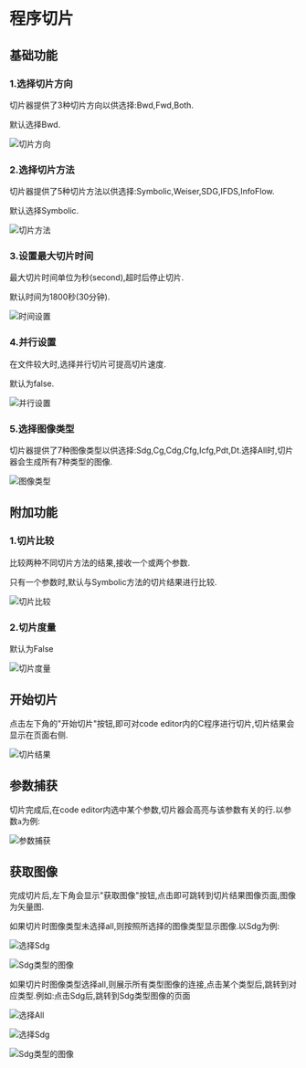 # 程序切片

## 基础功能

### 1.选择切片方向

切片器提供了3种切片方向以供选择:Bwd,Fwd,Both.

默认选择Bwd.

![切片方向](_media/1-1.png)

### 2.选择切片方法

切片器提供了5种切片方法以供选择:Symbolic,Weiser,SDG,IFDS,InfoFlow.

默认选择Symbolic.

![切片方法](_media/1-2.png)

### 3.设置最大切片时间

最大切片时间单位为秒(second),超时后停止切片.

默认时间为1800秒(30分钟).

![时间设置](_media/1-3.png)

### 4.并行设置

在文件较大时,选择并行切片可提高切片速度.

默认为false.

![并行设置](_media/1-4.png)

### 5.选择图像类型

切片器提供了7种图像类型以供选择:Sdg,Cg,Cdg,Cfg,Icfg,Pdt,Dt.选择All时,切片器会生成所有7种类型的图像.

![图像类型](_media/1-5.png)

## 附加功能

### 1.切片比较

比较两种不同切片方法的结果,接收一个或两个参数.

只有一个参数时,默认与Symbolic方法的切片结果进行比较.

![切片比较](_media/1-6.png)

### 2.切片度量

默认为False

![切片度量](_media/1-7.png)

## 开始切片

点击左下角的"开始切片"按钮,即可对code editor内的C程序进行切片,切片结果会显示在页面右侧.

![切片结果](_media/1-8.png)

## 参数捕获

切片完成后,在code editor内选中某个参数,切片器会高亮与该参数有关的行.以参数`a`为例:

![参数捕获](_media/1-12.png)

## 获取图像

完成切片后,左下角会显示"获取图像"按钮,点击即可跳转到切片结果图像页面,图像为矢量图.

如果切片时图像类型未选择all,则按照所选择的图像类型显示图像.以Sdg为例:

![选择Sdg](_media/1-9.png)

![Sdg类型的图像](_media/1-10.png)

如果切片时图像类型选择all,则展示所有类型图像的连接,点击某个类型后,跳转到对应类型.例如:点击Sdg后,跳转到Sdg类型图像的页面

![选择All](_media/1-11.png)

![选择Sdg](_media/1-9.png)

![Sdg类型的图像](_media/1-10.png)
